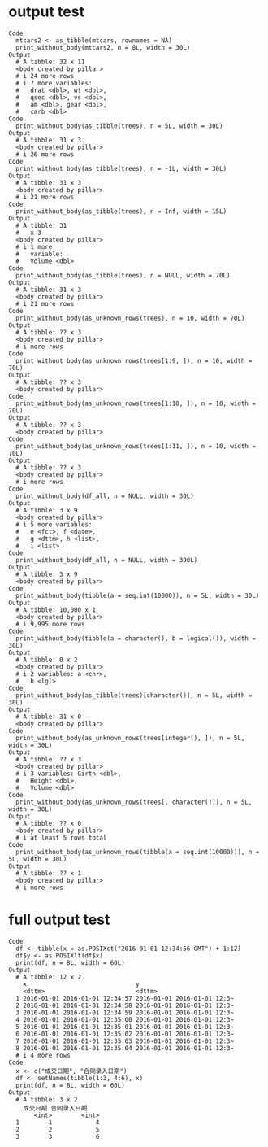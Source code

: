 # output test

    Code
      mtcars2 <- as_tibble(mtcars, rownames = NA)
      print_without_body(mtcars2, n = 8L, width = 30L)
    Output
      # A tibble: 32 x 11
      <body created by pillar>
      # i 24 more rows
      # i 7 more variables:
      #   drat <dbl>, wt <dbl>,
      #   qsec <dbl>, vs <dbl>,
      #   am <dbl>, gear <dbl>,
      #   carb <dbl>
    Code
      print_without_body(as_tibble(trees), n = 5L, width = 30L)
    Output
      # A tibble: 31 x 3
      <body created by pillar>
      # i 26 more rows
    Code
      print_without_body(as_tibble(trees), n = -1L, width = 30L)
    Output
      # A tibble: 31 x 3
      <body created by pillar>
      # i 21 more rows
    Code
      print_without_body(as_tibble(trees), n = Inf, width = 15L)
    Output
      # A tibble: 31
      #   x 3
      <body created by pillar>
      # i 1 more
      #   variable:
      #   Volume <dbl>
    Code
      print_without_body(as_tibble(trees), n = NULL, width = 70L)
    Output
      # A tibble: 31 x 3
      <body created by pillar>
      # i 21 more rows
    Code
      print_without_body(as_unknown_rows(trees), n = 10, width = 70L)
    Output
      # A tibble: ?? x 3
      <body created by pillar>
      # i more rows
    Code
      print_without_body(as_unknown_rows(trees[1:9, ]), n = 10, width = 70L)
    Output
      # A tibble: ?? x 3
      <body created by pillar>
    Code
      print_without_body(as_unknown_rows(trees[1:10, ]), n = 10, width = 70L)
    Output
      # A tibble: ?? x 3
      <body created by pillar>
    Code
      print_without_body(as_unknown_rows(trees[1:11, ]), n = 10, width = 70L)
    Output
      # A tibble: ?? x 3
      <body created by pillar>
      # i more rows
    Code
      print_without_body(df_all, n = NULL, width = 30L)
    Output
      # A tibble: 3 x 9
      <body created by pillar>
      # i 5 more variables:
      #   e <fct>, f <date>,
      #   g <dttm>, h <list>,
      #   i <list>
    Code
      print_without_body(df_all, n = NULL, width = 300L)
    Output
      # A tibble: 3 x 9
      <body created by pillar>
    Code
      print_without_body(tibble(a = seq.int(10000)), n = 5L, width = 30L)
    Output
      # A tibble: 10,000 x 1
      <body created by pillar>
      # i 9,995 more rows
    Code
      print_without_body(tibble(a = character(), b = logical()), width = 30L)
    Output
      # A tibble: 0 x 2
      <body created by pillar>
      # i 2 variables: a <chr>,
      #   b <lgl>
    Code
      print_without_body(as_tibble(trees)[character()], n = 5L, width = 30L)
    Output
      # A tibble: 31 x 0
      <body created by pillar>
    Code
      print_without_body(as_unknown_rows(trees[integer(), ]), n = 5L, width = 30L)
    Output
      # A tibble: ?? x 3
      <body created by pillar>
      # i 3 variables: Girth <dbl>,
      #   Height <dbl>,
      #   Volume <dbl>
    Code
      print_without_body(as_unknown_rows(trees[, character()]), n = 5L, width = 30L)
    Output
      # A tibble: ?? x 0
      <body created by pillar>
      # i at least 5 rows total
    Code
      print_without_body(as_unknown_rows(tibble(a = seq.int(10000))), n = 5L, width = 30L)
    Output
      # A tibble: ?? x 1
      <body created by pillar>
      # i more rows

# full output test

    Code
      df <- tibble(x = as.POSIXct("2016-01-01 12:34:56 GMT") + 1:12)
      df$y <- as.POSIXlt(df$x)
      print(df, n = 8L, width = 60L)
    Output
      # A tibble: 12 x 2
        x                              y                          
        <dttm>                         <dttm>                     
      1 2016-01-01 2016-01-01 12:34:57 2016-01-01 2016-01-01 12:3~
      2 2016-01-01 2016-01-01 12:34:58 2016-01-01 2016-01-01 12:3~
      3 2016-01-01 2016-01-01 12:34:59 2016-01-01 2016-01-01 12:3~
      4 2016-01-01 2016-01-01 12:35:00 2016-01-01 2016-01-01 12:3~
      5 2016-01-01 2016-01-01 12:35:01 2016-01-01 2016-01-01 12:3~
      6 2016-01-01 2016-01-01 12:35:02 2016-01-01 2016-01-01 12:3~
      7 2016-01-01 2016-01-01 12:35:03 2016-01-01 2016-01-01 12:3~
      8 2016-01-01 2016-01-01 12:35:04 2016-01-01 2016-01-01 12:3~
      # i 4 more rows
    Code
      x <- c("成交日期", "合同录入日期")
      df <- setNames(tibble(1:3, 4:6), x)
      print(df, n = 8L, width = 60L)
    Output
      # A tibble: 3 x 2
        成交日期 合同录入日期
           <int>        <int>
      1        1            4
      2        2            5
      3        3            6

